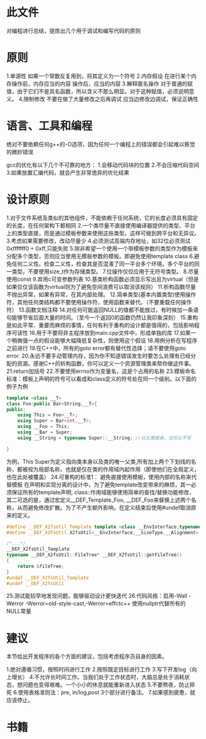 # 此文件
对编程进行总结，提炼出几个用于调试和编写代码的原则

# 原则
1.单源性
如果一个常数反复用到，将其定义为一个符号
2.内存假设
在进行某个内存操作前，内存应当的内容
操作后，应当的内容
3.解释匿名操作
对于普通的赋值，由于它们不是具名函数，所以含义不那么明显。对于这种赋值，必须说明意义。
4.限制修改
不要在做了大量修改之后再调试
应当边修改边调试，保证正确性

# 语言、工具和编程
绝对不要依赖任何g++的-O选项，因为任何一个编程上的错误都会引起难以察觉的微妙错误

gcc的优化有以下几个不可靠的地方：
1.会移动代码块的位置
2.不会压缩代码空间
3.如果放置汇编代码，就会产生非常诡异的优化结果

# 设计原则
1.对于文件系统及类似的其他组件，不能依赖于任何系统，它的长度必须具有固定的长度，在任何架构下都相同
2.一个类尽量不直接使用编译器提供的类型、平台上的类型直接，而是通过模板参数来使用这些类型。这样可做到跨平台和无异议。
3.考虑如果需要修改，改动尽量少
4.必须测试高端内存地址，如32位必须测试0xfffffff0 + 0xff,只能失败
5.除非希望一个使用一个带模板参数的类型作为模板来分配多个类型，否则应当使用无模板参数的模板。即避免使用template <class> class
6.避免任何二义性。检查二义性，检查其是否混淆了同一平台多个环境，多个平台的同一类型。不要使用size_t作为存储类型。
7.位操作仅仅应用于无符号类型。
8.尽量使用const
9.弃用c可变参数列表
10.基类析构函数必须显示写出且为virtual（但是如果仅仅该函数为virtual则为了避免空间浪费可以取消该规则）
11.析构函数尽量不抛出异常，如果有异常，在其内部处理。
12.简单类型(基本内置类型)使用操作符，其他任何类结构都不要使用操作符，使用函数来替代。（不要重载任何操作符）
13.函数文档注释
14.对任何可能返回NULL的值都不能放过，有时候加一条语句能够节省后面大量的时间。（至今一个返回0的函数仍然让我印象深刻）
15.重构是如此平常、重要而麻烦的事情，任何有利于重构的设计都是值得的，包括影响程序可读性
16.用于不要将非主程序放到main.cpp文件中，形成单独的库
17.如果一个稍微强一点的假设能够大幅降低复杂性，则使用这个假设
18.用例分析在写程序之前进行
19.在C++中，所有的goto error都有替代性选择；请不要使用goto error.
20.永远不要手动管理内存，因为你不知道错误发生时要怎么处理有已经分配的资源。感谢C++的析构函数，你可以定义一个资源管理类来帮你做这件事。
21.return加括号
22.不要使用errno作为变量名，这是个占用的名称
23.模板命名标准：模板上声明的符号可以看成和class定义的符号处在同一个级别。以下面的例子为例
```c++
template <class __T>
class Foo:public Bar<String,__T>{
public:
    using This = Foo<__T>;
    using Super = Bar<int,__T>;
    using __Foo = This;
    using __Bar = Super;
    using __String = typename Super::__String; //从父类继承，也可以不写

}
```
为例，This Super为定义指向类本身以及类的唯一父类,所有加上两个下划线的名称，都被视为局部名称，也就是仅在类的作用域内起作用（即使他们在全局定义，也在此处被覆盖）
24.可重构的标准1： 避免直接使用模板，使用内部的名称来代替模板
在声明和实现分离的设计中，为了避免template改变带来的麻烦，其一必须保证所有的template声明, class::作用域能够使用简单的查找/替换功能修改，其二可选的是，通过宏定义__DEF_Template_Foo, __DEF_Foo来替换上述两个名称，从而避免修改扩散。为了不产生额外影响，在定义结束后使用#undef取消原来的定义。
```c++
#define __DEF_X2fsUtil_Template template <class __EnvInterface,typename __SizeType,int __Alignment>
#define __DEF_X2fsUtil X2fsUtil<__EnvInterface,__SizeType,__Alignment>

/*...*/
__DEF_X2fsUtil_Template
typename __DEF_X2fsUtil::FileTree* __DEF_X2fsUtil::getFileTree()
{
    return &fileTree;
}
#undef __DEF_X2fsUtil_Template
#undef __DEF_X2fsUtil
```
25.测试能较早地发现问题，能够驱动设计更快迭代
26.代码风格：启用-Wall -Werror -Werror=old-style-cast,-Werror=effctc++
使用nullptr代替所有的NULL常量
# 建议
本节给出开发程序的各个方面的建议，包括考虑程序员自身的因素。

1.绝对遵循习惯，按照时间进行工作
2.按照既定目标进行工作
3.写下开发log（向上增长）
4.不允许长时间工作。当我们处于工作状态时，大脑总是处于消耗状态，想问题也变得艰难。一个小小的休息就能重新进入状态
5.不要熬夜，防止猝死
6.使用表格准则法：pre, in/log,post  3个部分进行备注。
7.如果感到疲惫，就应该停止。

# 书籍